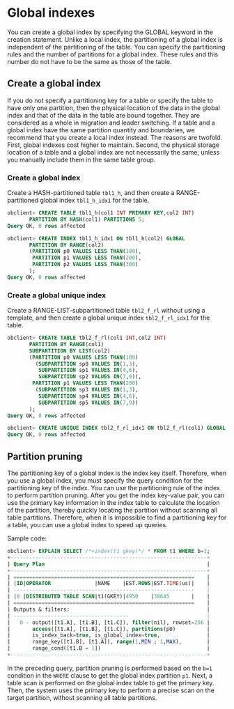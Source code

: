 # Global indexes

You can create a global index by specifying the GLOBAL keyword in the creation statement. Unlike a local index, the partitioning of a global index is independent of the partitioning of the table. You can specify the partitioning rules and the number of partitions for a global index. These rules and this number do not have to be the same as those of the table.

## Create a global index

If you do not specify a partitioning key for a table or specify the table to have only one partition, then the physical location of the data in the global index and that of the data in the table are bound together. They are considered as a whole in migration and leader switching. If a table and a global index have the same partition quantity and boundaries, we recommend that you create a local index instead. The reasons are twofold. First, global indexes cost higher to maintain. Second, the physical storage location of a table and a global index are not necessarily the same, unless you manually include them in the same table group.

### Create a global index

Create a HASH-partitioned table `tbl1_h`, and then create a RANGE-partitioned global index `tbl1_h_idx1` for the table.

```sql
obclient> CREATE TABLE tbl1_h(col1 INT PRIMARY KEY,col2 INT)
       PARTITION BY HASH(col1) PARTITIONS 5;
Query OK, 0 rows affected

obclient> CREATE INDEX tbl1_h_idx1 ON tbl1_h(col2) GLOBAL
       PARTITION BY RANGE(col2)
       (PARTITION p0 VALUES LESS THAN(100),
        PARTITION p1 VALUES LESS THAN(200),
        PARTITION p2 VALUES LESS THAN(300)
       );
Query OK, 0 rows affected
```

### Create a global unique index

Create a RANGE-LIST-subpartitioned table `tbl2_f_rl` without using a template, and then create a global unique index `tbl2_f_rl_idx1` for the table.

```sql
obclient> CREATE TABLE tbl2_f_rl(col1 INT,col2 INT)
       PARTITION BY RANGE(col1)
       SUBPARTITION BY LIST(col2)
       (PARTITION p0 VALUES LESS THAN(100)
         (SUBPARTITION sp0 VALUES IN(1,3),
          SUBPARTITION sp1 VALUES IN(4,6),
          SUBPARTITION sp2 VALUES IN(7,9)),
        PARTITION p1 VALUES LESS THAN(200)
         (SUBPARTITION sp3 VALUES IN(1,3),
          SUBPARTITION sp4 VALUES IN(4,6),
          SUBPARTITION sp5 VALUES IN(7,9))
       );
Query OK, 0 rows affected

obclient> CREATE UNIQUE INDEX tbl2_f_rl_idx1 ON tbl2_f_rl(col1) GLOBAL;
Query OK, 0 rows affected
```

## Partition pruning

The partitioning key of a global index is the index key itself. Therefore, when you use a global index, you must specify the query condition for the partitioning key of the index. You can use the partitioning rule of the index to perform partition pruning. After you get the index key-value pair, you can use the primary key information in the index table to calculate the location of the partition, thereby quickly locating the partition without scanning all table partitions. Therefore, when it is impossible to find a partitioning key for a table, you can use a global index to speed up queries.

Sample code:

```sql
obclient> EXPLAIN SELECT /*+index(t1 gkey)*/ * FROM t1 WHERE b=1;
+---------------------------------------------------------------+
| Query Plan                                                    |
+---------------------------------------------------------------+
| ==========================================================    |
| |ID|OPERATOR              |NAME    |EST.ROWS|EST.TIME(us)|    |
| ----------------------------------------------------------    |
| |0 |DISTRIBUTED TABLE SCAN|t1(GKEY)|4950    |38645       |    |
| ==========================================================    |
| Outputs & filters:                                            |
| -------------------------------------                         |
|   0 - output([t1.A], [t1.B], [t1.C]), filter(nil), rowset=256 |
|       access([t1.A], [t1.B], [t1.C]), partitions(p0)          |
|       is_index_back=true, is_global_index=true,               |
|       range_key([t1.B], [t1.A]), range(1,MIN ; 1,MAX),        |
|       range_cond([t1.B = 1])                                  |
+---------------------------------------------------------------+
```

In the preceding query, partition pruning is performed based on the `b=1` condition in the `WHERE` clause to get the global index partition `p1`. Next, a table scan is performed on the global index table to get the primary key. Then, the system uses the primary key to perform a precise scan on the target partition, without scanning all table partitions.

